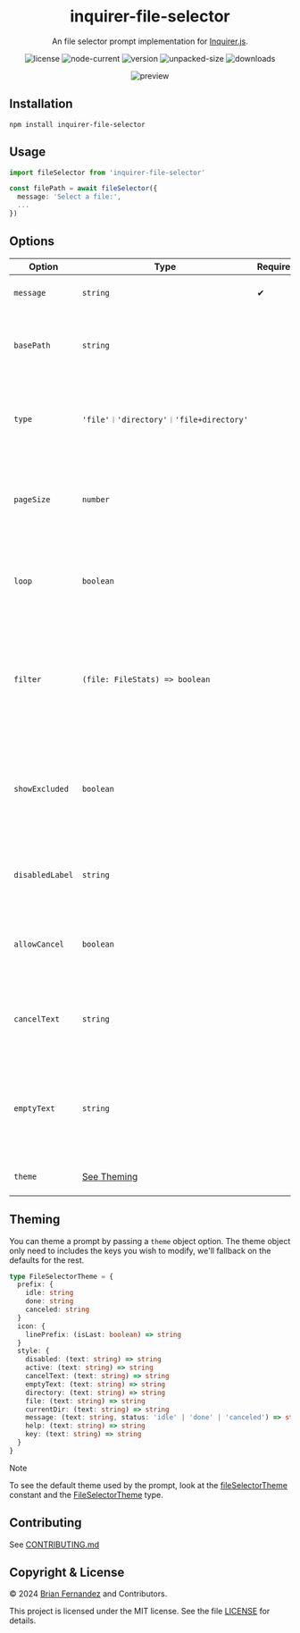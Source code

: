 <h1 align="center">
  inquirer-file-selector
</h1>

<p align="center">
  An file selector prompt implementation for <a href="https://github.com/SBoudrias/Inquirer.js">Inquirer.js</a>.
</p>

<div align="center">

  ![license](https://img.shields.io/npm/l/inquirer-file-selector)
  ![node-current](https://img.shields.io/node/v/inquirer-file-selector?color=darkgreen)
  ![version](https://img.shields.io/npm/v/inquirer-file-selector?color=orange)
  ![unpacked-size](https://img.shields.io/npm/unpacked-size/inquirer-file-selector)
  ![downloads](https://img.shields.io/npm/dt/inquirer-file-selector.svg)

  ![preview](https://github.com/br14n-sol/inquirer-file-selector/blob/main/preview.gif?raw=true)

</div>

## Installation

```shell
npm install inquirer-file-selector
```

## Usage

```ts
import fileSelector from 'inquirer-file-selector'

const filePath = await fileSelector({
  message: 'Select a file:',
  ...
})
```

## Options

| Option | Type | Required | Description |
|--------|------|----------|-------------|
| `message` | `string` | ✔ | The message to display in the prompt. |
| `basePath` | `string` | | The path to the directory where it will be started.<br/> **Default**: `process.cwd()` |
| `type` | `'file'︱'directory'︱'file+directory'` | | The type of elements that are valid selection options.<br/> **Default**: `'file'` |
| `pageSize` | `number` | | The maximum number of items to display in the list.<br/> **Default**: `10` |
| `loop` | `boolean` | | If `true`, the list will loop from the last item to the first item and vice versa.<br/> **Default**: `false` |
| `filter` | `(file: FileStats) => boolean` | | A function to filter files and directories.<br/> If not provided, all files and directories will be included by default. |
| `showExcluded` | `boolean` | | If `true`, the list will include files and directories that are excluded by the `filter` function.<br/> **Default**: `false` |
| `disabledLabel` | `string` | | The label to display when a file is disabled.<br/> **Default**: ` (not allowed)` |
| `allowCancel` | `boolean` | | If true, the prompt will allow the user to cancel the selection.<br/> **Default**: `false` |
| `cancelText` | `string` | | The message to display when the user cancels the selection.<br/> **Default**: `Canceled.` |
| `emptyText` | `string` | | The message that will be displayed when the directory is empty.<br/> **Default**: `Directory is empty.` |
| `theme` | [See Theming](#theming) | | The theme to use for the file selector. |

## Theming

You can theme a prompt by passing a `theme` object option. The theme object only need to includes the keys you wish to modify, we'll fallback on the defaults for the rest.

```ts
type FileSelectorTheme = {
  prefix: {
    idle: string
    done: string
    canceled: string
  }
  icon: {
    linePrefix: (isLast: boolean) => string
  }
  style: {
    disabled: (text: string) => string
    active: (text: string) => string
    cancelText: (text: string) => string
    emptyText: (text: string) => string
    directory: (text: string) => string
    file: (text: string) => string
    currentDir: (text: string) => string
    message: (text: string, status: 'idle' | 'done' | 'canceled') => string
    help: (text: string) => string
    key: (text: string) => string
  }
}
```

> [!NOTE]
> To see the default theme used by the prompt, look at the [fileSelectorTheme](src/index.ts#L30) constant and the [FileSelectorTheme](src/types.ts#L5) type.

## Contributing

See [CONTRIBUTING.md](CONTRIBUTING.md)

## Copyright & License

© 2024 [Brian Fernandez](https://github.com/br14n-sol) and Contributors.

This project is licensed under the MIT license. See the file [LICENSE](LICENSE) for details.
